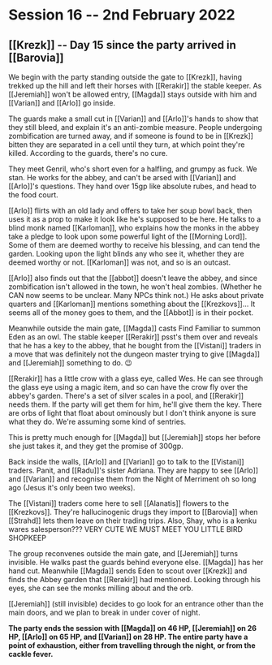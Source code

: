 # Session 16 -- 2nd February 2022
## [[Krezk]] -- Day 15 since the party arrived in [[Barovia]]

We begin with the party standing outside the gate to [[Krezk]], having trekked up the hill and left their horses with [[Rerakir]] the stable keeper. As [[Jeremiah]] won't be allowed entry, [[Magda]] stays outside with him and [[Varian]] and [[Arlo]] go inside.

The guards make a small cut in [[Varian]] and [[Arlo]]'s hands to show that they still bleed, and explain it's an anti-zombie measure. People undergoing zombification are turned away, and if someone is found to be in [[Krezk]] bitten they are separated in a cell until they turn, at which point they're killed. According to the guards, there's no cure.

They meet Genril, who's short even for a halfling, and grumpy as fuck. We stan. He works for the abbey, and can't be arsed with [[Varian]] and [[Arlo]]'s questions. They hand over 15gp like absolute rubes, and head to the food court.

[[Arlo]] flirts with an old lady and offers to take her soup bowl back, then uses it as a prop to make it look like he's supposed to be here. He talks to a blind monk named [[Karloman]], who explains how the monks in the abbey take a pledge to look upon some powerful light of the [[Morning Lord]]. Some of them are deemed worthy to receive his blessing, and can tend the garden. Looking upon the light blinds any who see it, whether they are deemed worthy or not. [[Karloman]] was not, and so is an outcast.

[[Arlo]] also finds out that the [[abbot]] doesn't leave the abbey, and since zombification isn't allowed in the town, he won't heal zombies. (Whether he CAN now seems to be unclear. Many NPCs think not.) He asks about private quarters and [[Karloman]] mentions something about the [[Krezkovs]]... It seems all of the money goes to them, and the [[Abbot]] is in their pocket.

Meanwhile outside the main gate, [[Magda]] casts Find Familiar to summon Eden as an owl. The stable keeper [[Rerakir]] psst's them over and reveals that he has a key to the abbey, that he bought from the [[Vistani]] traders in a move that was definitely not the dungeon master trying to give [[Magda]] and [[Jeremiah]] something to do. 😉

[[Rerakir]] has a little crow with a glass eye, called Wes. He can see through the glass eye using a magic item, and so can have the crow fly over the abbey's garden. There's a set of silver scales in a pool, and [[Rerakir]] needs them. If the party will get them for him, he'll give them the key. There are orbs of light that float about ominously but I don't think anyone is sure what they do. We're assuming some kind of sentries.

This is pretty much enough for [[Magda]] but [[Jeremiah]] stops her before she just takes it, and they get the promise of 300gp.

Back inside the walls, [[Arlo]] and [[Varian]] go to talk to the [[Vistani]] traders. Panit, and [[Radu]]'s sister Adriana. They are happy to see [[Arlo]] and [[Varian]] and recognise them from the Night of Merriment oh so long ago (Jesus it's only been two weeks).

The [[Vistani]] traders come here to sell [[Alanatis]] flowers to the [[Krezkovs]]. They're hallucinogenic drugs they import to [[Barovia]] when [[Strahd]] lets them leave on their trading trips. Also, Shay, who is a kenku wares salesperson??? VERY CUTE WE MUST MEET YOU LITTLE BIRD SHOPKEEP

The group reconvenes outside the main gate, and [[Jeremiah]] turns invisible. He walks past the guards behind everyone else. [[Magda]] has her hand cut. Meanwhile [[Magda]] sends Eden to scout over [[Krezk]] and finds the Abbey garden that [[Rerakir]] had mentioned. Looking through his eyes, she can see the monks milling about and the orb.

[[Jeremiah]] (still invisible) decides to go look for an entrance other than the main doors, and we plan to break in under cover of night.

**The party ends the session with [[Magda]] on 46 HP, [[Jeremiah]] on 26 HP, [[Arlo]] on 65 HP, and [[Varian]] on 28 HP. The entire party have a point of exhaustion, either from travelling through the night, or from the cackle fever.**